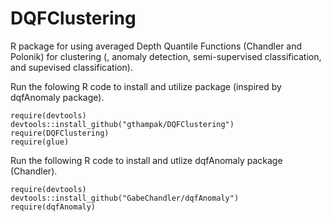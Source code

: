 # DQFClustering

R package for using averaged Depth Quantile Functions (Chandler and Polonik) for clustering (, anomaly detection, semi-supervised classification, and supevised classification).

Run the folowing R code to install and utilize package (inspired by dqfAnomaly package).
```{r}
require(devtools)
devtools::install_github("gthampak/DQFClustering")
require(DQFClustering)
require(glue)
```

Run the following R code to install and utlize dqfAnomaly package (Chandler).
```{r}
require(devtools)
devtools::install_github("GabeChandler/dqfAnomaly")
require(dqfAnomaly)
```
